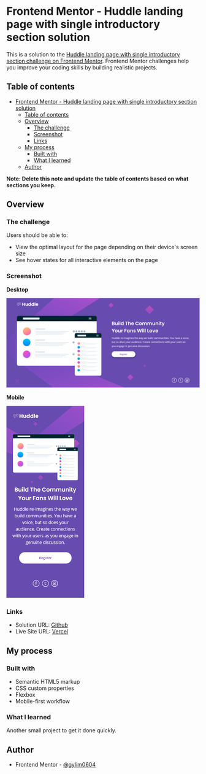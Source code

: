 # Frontend Mentor - Huddle landing page with single introductory section solution

This is a solution to the [Huddle landing page with single introductory section challenge on Frontend Mentor](https://www.frontendmentor.io/challenges/huddle-landing-page-with-a-single-introductory-section-B_2Wvxgi0). Frontend Mentor challenges help you improve your coding skills by building realistic projects. 

## Table of contents

- [Frontend Mentor - Huddle landing page with single introductory section solution](#frontend-mentor---huddle-landing-page-with-single-introductory-section-solution)
  - [Table of contents](#table-of-contents)
  - [Overview](#overview)
    - [The challenge](#the-challenge)
    - [Screenshot](#screenshot)
    - [Links](#links)
  - [My process](#my-process)
    - [Built with](#built-with)
    - [What I learned](#what-i-learned)
  - [Author](#author)

**Note: Delete this note and update the table of contents based on what sections you keep.**

## Overview

### The challenge

Users should be able to:

- View the optimal layout for the page depending on their device's screen size
- See hover states for all interactive elements on the page

### Screenshot

**Desktop**

<img src="images/screenshot/desktop.png">

**Mobile**

<img src="images/screenshot/mobile.png" height="500">


### Links

- Solution URL: [Github](https://github.com/gylim0604/FrontEnd-Mentor-huddle-landing-page)
- Live Site URL: [Vercel](https://vercel.com/gylim0604/front-end-mentor-huddle-landing-page)

## My process

### Built with

- Semantic HTML5 markup
- CSS custom properties
- Flexbox
- Mobile-first workflow


### What I learned

Another small project to get it done quickly. 

## Author

- Frontend Mentor - [@gylim0604](https://www.frontendmentor.io/profile/gylim0604)

